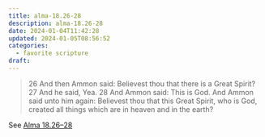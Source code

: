 ```yaml
---
title: alma-18.26-28
description: alma-18.26-28
date: 2024-01-04T11:42:28
updated: 2024-01-05T08:56:52
categories:
  - favorite scripture
draft:
---
```


> 26 And then Ammon said: Believest thou that there is a Great Spirit?  27 And he said, Yea.  28 And Ammon said: This is God. And Ammon said unto him again: Believest thou that this Great Spirit, who is God, created all things which are in heaven and in the earth?

See [Alma 18.26–28](https://www.churchofjesuschrist.org/study/scriptures/bofm/alma/18?id=p26-p28&lang=eng#p26)
